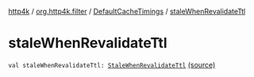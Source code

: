 [http4k](../../index.md) / [org.http4k.filter](../index.md) / [DefaultCacheTimings](index.md) / [staleWhenRevalidateTtl](./stale-when-revalidate-ttl.md)

# staleWhenRevalidateTtl

`val staleWhenRevalidateTtl: `[`StaleWhenRevalidateTtl`](../-stale-when-revalidate-ttl/index.md) [(source)](https://github.com/http4k/http4k/blob/master/http4k-core/src/main/kotlin/org/http4k/filter/CachingFilters.kt#L33)